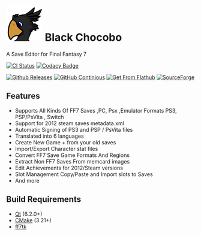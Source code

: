 # <img src="https://github.com/sithlord48/blackchocobo/blob/master/icons/common/blackchocobo.svg" width="96" height="96"> Black Chocobo
A Save Editor for Final Fantasy 7

[![CI Status](https://github.com/sithlord48/blackchocobo/actions/workflows/build.yml/badge.svg)](https://github.com/sithlord48/blackchocobo/actions/workflows/build.yml) [![Codacy Badge](https://app.codacy.com/project/badge/Grade/993fc5029fd6486eb304d945a500b58f)](https://app.codacy.com/gh/sithlord48/blackchocobo/dashboard)

[![Github Releases](https://img.shields.io/sourceforge/dm/blackchocobo?logo=github&label=Download%20Stable%20Release)](https://github.com/sithlord48/blackchocobo/releases/tag/v1.14.0) [![GitHub Continious](https://img.shields.io/github/downloads/sithlord48/blackchocobo/total?logo=github&label=Download%20Continuous%20Release)](https://github.com/sithlord48/blackchocobo/releases/tag/continuous) [![Get From Flathub](https://img.shields.io/flathub/downloads/io.github.sithlord48.blackchocobo?logo=flathub&label=Download%20From%20Flathub)](https://flathub.org/apps/details/io.github.sithlord48.blackchocobo) [![SourceForge](https://img.shields.io/sourceforge/dt/blackchocobo/Samples?label=Download%20Save%20Samples)](https://sourceforge.net/projects/blackchocobo/files/Samples/samples.tar.gz/download)

## Features
 - Supports All Kinds Of FF7 Saves ,PC, Psx ,Emulator Formats PS3, PSP/PsVita , Switch
 - Support for 2012 steam saves metadata.xml
 - Automatic Signing of PS3 and PSP / PsVita files
 - Translated into 6 languages
 - Create New Game + from your old saves
 - Import/Export Character stat files
 - Convert FF7 Save Game Formats And Regions
 - Extract Non FF7 Saves From memcard images
 - Edit Achievements for 2012/Steam versions
 - Slot Management Copy/Paste and Import slots to Saves
 - And more

## Build Requirements
 - [Qt](https://www.qt.io) (6.2.0+)
 - [CMake](https://cmake.org) (3.21+)
 - [ff7tk](https://github.com/sithlord48/ff7tk)
